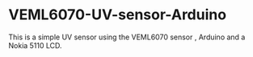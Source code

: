 # VEML6070-UV-sensor-Arduino
This is a simple UV sensor using the VEML6070 sensor , Arduino and a Nokia 5110 LCD.
